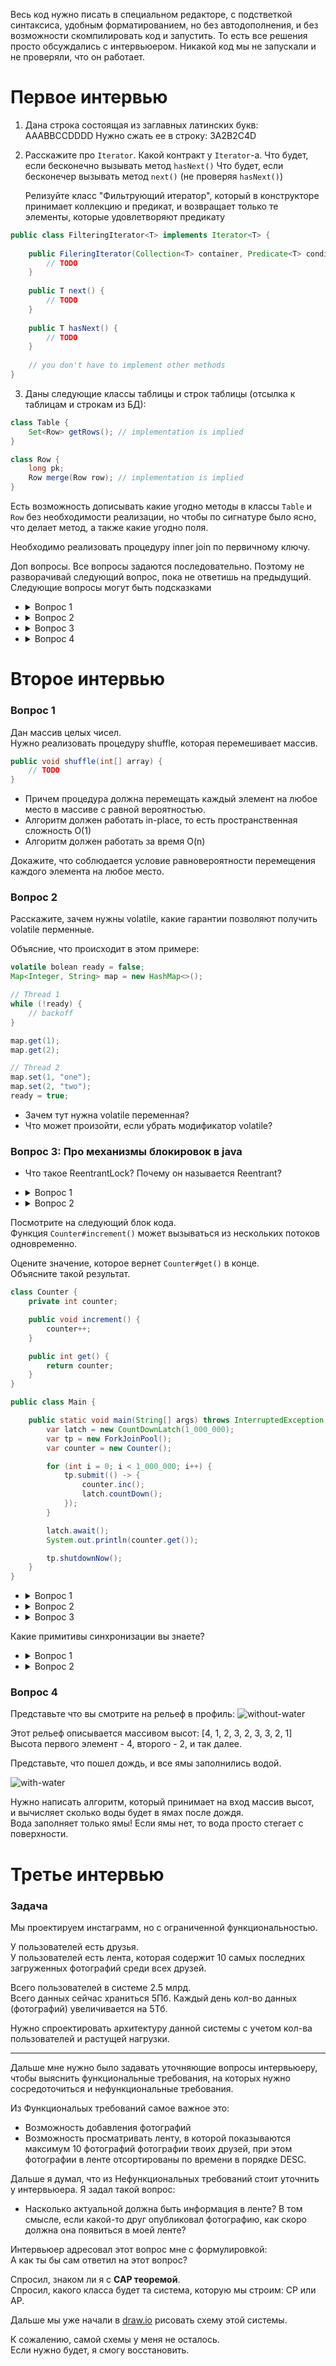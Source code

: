 Весь код нужно писать в специальном редакторе, с подстветкой синтаксиса, удобным форматированием, но без автодополнения, и без возможности скомпилировать код и запустить. То есть все решения просто обсуждались с интервьюером. Никакой код мы не запускали и не проверяли, что он работает.

# Первое интервью
1. Дана строка состоящая из заглавных латинских букв: AAABBCCDDDD
   Нужно сжать ее в строку: 3A2B2C4D

2. Расскажите про `Iterator`. Какой контракт у `Iterator`-а.
   Что будет, если бесконечно вызывать метод `hasNext()`
   Что будет, если бесконечер вызывать метод `next()` (не проверяя `hasNext()`)

   Релизуйте класс "Фильтрующий итератор", который в конструкторе принимает коллекцию и предикат, и возвращает только те элементы, которые удовлетворяют предикату

```java
public class FilteringIterator<T> implements Iterator<T> {
		
	public FileringIterator(Collection<T> container, Predicate<T> condition) {
		// TODO
	}
	
	public T next() {
		// TODO
	}
	
	public T hasNext() {
		// TODO
	}
	
	// you don't have to implement other methods
}
```


3. Даны следующие классы таблицы и строк таблицы (отсылка к таблицам и строкам из БД):
```java
class Table {
	Set<Row> getRows(); // implementation is implied
}

class Row {
	long pk;
	Row merge(Row row); // implementation is implied
}
```

Есть возможность дописывать какие угодно методы в классы `Table` и `Row` без необходимости реализации, но чтобы по сигнатуре было ясно, что делает метод,
а также какие угодно поля.

Необходимо реализовать процедуру inner join по первичному ключу.

Доп вопросы.
Все вопросы задаются последовательно.
Поэтому не разворачивай следующий вопрос, пока не ответишь на предыдущий.
Следующие вопросы могут быть подсказками
<ul>
	<li>
		<details>
			<summary>Вопрос 1</summary>
			Оцените сложность вашего алгоритма.
		</details>
	</li>
	<li>
		<details>
			<summary>Вопрос 2</summary>
			Можно ли как-то ускорить алгоритм?
		</details>
	</li>
	<li>
		<details>
			<summary>Вопрос 3</summary>
			Как можно реализовать поддержку индексов в этой структуре классов?
		</details>
	</li>
	<li>
		<details>
			<summary>Вопрос 4</summary>
			Допустим есть REST endpoint, который позволяет по ключу получить строку из таблицы:<br>
		   <code>GET :8080/row/{pk}</code><br><br>
           И REST endpoint, который позволяет добавлять строку в таблицу<br>
           <code>POST :8080/row --data ...</code><br><br>
           Эндпоинты вызываются параллельно множеством пользователей.<br>
		   Нагрузка умеренная.<br><br>
		   Как можно модифицировать ваш код для реализации индекса, чтобы он поддерживал параллельное обновление?<br>
		</details>
	</li>
</ul>


# Второе интервью

### Вопрос 1
Дан массив целых чисел.  
Нужно реализовать процедуру shuffle, которая перемешивает массив.
```java
public void shuffle(int[] array) {
	// TODO
}

```
- Причем процедура должна перемещать каждый элемент на любое место в массиве с равной вероятностью.
- Алгоритм должен работать in-place, то есть пространственная сложность O(1)
- Алгоритм должен работать за время O(n)

Докажите, что соблюдается условие равновероятности перемещения каждого элемента на любое место.

### Вопрос 2

Расскажите, зачем нужны volatile, какие гарантии позволяют получить volatile перменные.

Объясние, что происходит в этом примере:
```java
volatile bolean ready = false;
Map<Integer, String> map = new HashMap<>();

// Thread 1
while (!ready) {
	// backoff
}

map.get(1);
map.get(2);

// Thread 2
map.set(1, "one");
map.set(2, "two");
ready = true;
```

- Зачем тут нужна volatile переменная?
- Что может произойти, если убрать модификатор volatile?

### Вопрос 3: Про механизмы блокировок в java

- Что такое ReentrantLock? Почему он называется Reentrant?
 <ul>
	<li>
		<details>
			<summary>Вопрос 1</summary>
			Является ли блокировка, которая берется с блоке synchronized reentrant блокировкой? 
		</details>
	</li>
	<li>
		<details>
			<summary>Вопрос 2</summary>
 			 Зачем придумали ReentrantLock, если есть synchronized блоки?
		</details>
	</li>
</ul>

Посмотрите на следующий блок кода.  
Функция `Counter#increment()` может вызываться из нескольких потоков одновременно.

Оцените значение, которое вернет `Counter#get()` в конце.  
Объясните такой результат.

```java
class Counter {
    private int counter;

    public void increment() {
        counter++;
    }

    public int get() {
        return counter;
    }
}

public class Main {

    public static void main(String[] args) throws InterruptedException {
        var latch = new CountDownLatch(1_000_000);
        var tp = new ForkJoinPool();
        var counter = new Counter();

        for (int i = 0; i < 1_000_000; i++) {
            tp.submit(() -> {
                counter.inc();
                latch.countDown();
            });
        }

        latch.await();
        System.out.println(counter.get());

        tp.shutdownNow();
    }
}
```
<ul>
	<li>
		<details>
			<summary>Вопрос 1</summary>
			Как исправить проблему
		</details>
	</li>
	<li>
		<details>
			<summary>Вопрос 2</summary>
			Как устроен AtomicInteger
		</details>
	</li>
	<li>
		<details>
			<summary>Вопрос 3</summary>
			Можно ли реализовать CompareAndSwap в java?
		</details>
	</li>
</ul>

Какие примитивы синхронизации вы знаете?

<ul>
	<li>
		<details>
			<summary>Вопрос 1</summary>
			Расскажите, для чего нужен семафор?  
		</details>
	</li>
	<li>
		<details>
			<summary>Вопрос 2</summary>
 			Семафор используется для того, чтобы ограничить кол-во потоков, которые одновременно могут находиться в критическое секции.<br>
			У семафора есть два метода: `aquire()` и `release()`;<br>
			Представьте, что какой-то из потоков, которые используют семафор, вызовет `release()` без `aquire()`. Нарушит ли это гарантию, которую дает семафор? 
		</details>
	</li>
</ul>

### Вопрос 4

Представьте что вы смотрите на рельеф в профиль:
![without-water](./pics/without-water.png)

Этот рельеф описывается массивом высот: [4, 1, 2, 3, 2, 3, 3, 2, 1]  
Высота первого элемент - 4, второго - 2, и так далее.

Представьте, что пошел дождь, и все ямы заполнились водой.

![with-water](./pics/with-water.png)

Нужно написать алгоритм, который принимает на вход массив высот,  
и вычисляет сколько воды будет в ямах после дождя.  
Вода заполняет только ямы! Если ямы нет, то вода просто стегает с поверхности.  



# Третье интервью

### Задача
Мы проектируем инстаграмм, но с ограниченной функциональностью. 

У пользователей есть друзья.  
У пользователей есть лента, которая содержит 10 самых последних загруженных фотографий среди всех друзей.  

Всего пользователей в системе 2.5 млрд.  
Всего данных сейчас храниться 5Пб. Каждый день кол-во данных (фотографий) увеличивается на 5Тб.

Нужно спроектировать архитектуру данной системы с учетом кол-ва пользователей и растущей нагрузки.

----------

Дальше мне нужно было задавать уточняющие вопросы интервьюеру, чтобы выяснить функциональные требования, на которых нужно сосредоточиться и нефункциональные требования.

Из Функциональых требований самое важное это:
 - Возможность добавления фотографий
 - Возможность просматривать ленту, в которой показываются максимум 10 фотографий фотографии твоих друзей, при этом фотографии в ленте отсортированы по времени в порядке DESC.

Дальше я думал, что из Нефункциональных требований стоит уточнить у интервьюера. Я задал такой вопрос:
- Насколько актуальной должна быть информация в ленте? В том смысле, если какой-то друг опубликовал фотографию, как скоро должна она появиться в моей ленте?

Интервьюер адресовал этот вопрос мне с формулировкой:  
А как ты бы сам ответил на этот вопрос?  

Спросил, знаком ли я с __CAP теоремой__.  
Спросил, какого класса будет та система, которую мы строим: CP или AP.

Дальше мы уже начали в [draw.io](https://draw.io) рисовать схему этой системы.  

К сожалению, самой схемы у меня не осталось.  
Если нужно будет, я смогу восстановить.  

